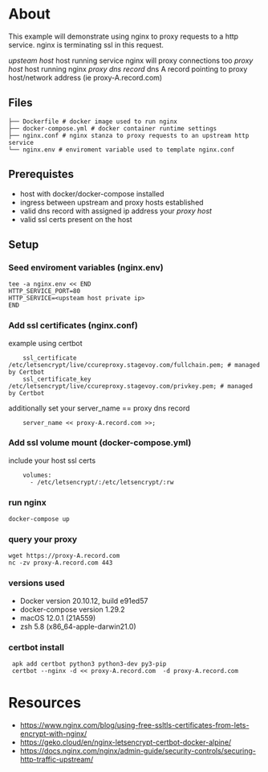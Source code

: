 # About

This example will demonstrate using nginx to proxy requests to a http service.
nginx is terminating ssl in this request.

*upsteam host*  host running service nginx will proxy connections too
*proxy host*  host running nginx
*proxy dns record* dns A record pointing to proxy host/network address (ie proxy-A.record.com)

## Files

```
├── Dockerfile # docker image used to run nginx
├── docker-compose.yml # docker container runtime settings
├── nginx.conf # nginx stanza to proxy requests to an upstream http service
└── nginx.env # enviroment variable used to template nginx.conf
```

## Prerequistes

- host with docker/docker-compose installed
- ingress between upstream and proxy hosts established
- valid dns record with assigned ip address your *proxy host*
- valid ssl certs present on the host

## Setup

### Seed  enviroment variables (nginx.env)
```
tee -a nginx.env << END
HTTP_SERVICE_PORT=80
HTTP_SERVICE=<upsteam host private ip>
END
```

### Add ssl certificates (nginx.conf)

example using certbot
```
    ssl_certificate /etc/letsencrypt/live/ccureproxy.stagevoy.com/fullchain.pem; # managed by Certbot
    ssl_certificate_key /etc/letsencrypt/live/ccureproxy.stagevoy.com/privkey.pem; # managed by Certbot
```

additionally set your server_name == proxy dns record
```
    server_name << proxy-A.record.com >>;
```

### Add ssl volume mount (docker-compose.yml)

include your host ssl certs
```
    volumes:
      - /etc/letsencrypt/:/etc/letsencrypt/:rw
```

### run nginx

```
docker-compose up
```

### query your proxy

```
wget https://proxy-A.record.com
nc -zv proxy-A.record.com 443
```

### versions used
- Docker version 20.10.12, build e91ed57
- docker-compose version 1.29.2
- macOS 12.0.1 (21A559)
- zsh 5.8 (x86_64-apple-darwin21.0)

### certbot install
```
 apk add certbot python3 python3-dev py3-pip 
 certbot --nginx -d << proxy-A.record.com  -d proxy-A.record.com 
```

# Resources
- https://www.nginx.com/blog/using-free-ssltls-certificates-from-lets-encrypt-with-nginx/
- https://geko.cloud/en/nginx-letsencrypt-certbot-docker-alpine/
- https://docs.nginx.com/nginx/admin-guide/security-controls/securing-http-traffic-upstream/